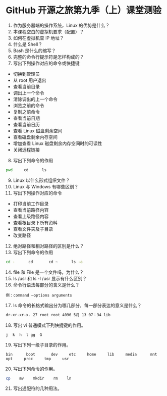 # GitHub 开源之旅第九季（上）课堂测验

1. 作为服务器端的操作系统，Linux 的优势是什么？
2. 本课程空白的虚拟机要求（配置）？
3. 如何在虚拟机查 IP 地址？
4. 什么是 Shell？
5. Bash 是什么的缩写？
6. 完整的命令行提示符是怎样构成的？
7. 写出下列操作对应的命令或快捷键
- 切换到管理员  
- 从 root 用户退出  
- 查看当前目录  
- 调出上一个命令  
- 清除调出的上一个命令  
- 浏览之前的命令  
- 复制之前命令  
- 查看当前日期  
- 查看当前日历  
- 查看 Linux 磁盘剩余空间  
- 查看磁盘剩余内存空间  
- 增加查看 Linux 磁盘剩余内存空间时的可读性  
- 关闭远程链接  
8. 写出下列命令的作用
```bash
pwd     cd      ls
```
9. Linux 以什么形式组织文件？
10. Linux 与 Windows 有哪些区别？
11. 写出下列操作对应的命令
- 打印当前工作目录  
- 查看当前路径内容  
- 查看上级路径内容  
- 查看根目录下所有资料  
- 查看文件夹及子目录  
- 改变路径   
12. 绝对路径和相对路径的区别是什么？
13. 写出下列命令的作用
```bash
cd -      cd       cd ~      ls -a
```
14. file 和 File 是一个文件吗，为什么？
15. ls /usr 和 ls -l /usr 显示有什么区别？
16. 命令行语法每部分的含义是什么？
```
例：command –options arguments
```
17. ls 命令的长格式输出分为哪几部分，每一部分表达的意义是什么？
```bash
dr-xr-xr-x. 27 root root 4096 5月 13 07：34 lib
```
18. 写出 vi 普通模式下列快捷键的作用。
```
j  k  h  l gg  G
```
19. 写出下列一级子目录的作用。
```
bin      boot       dev     etc     home     lib     media      mnt     opt     proc     tmp     usr
```
20. 写出下列命令的作用。
```bash
cp    mv    mkdir    rm    ln
```
21. 写出通配符的几种用法。
